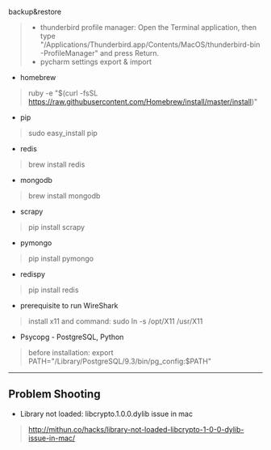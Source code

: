 backup&restore

> * thunderbird profile manager: Open the Terminal application, then type "/Applications/Thunderbird.app/Contents/MacOS/thunderbird-bin -ProfileManager" and press Return.
> * pycharm settings export & import

* homebrew

> ruby -e "$(curl -fsSL https://raw.githubusercontent.com/Homebrew/install/master/install)"

* pip

> sudo easy_install pip

* redis

> brew install redis

* mongodb

> brew install mongodb

* scrapy

> pip install scrapy

* pymongo

> pip install pymongo

* redispy

> pip install redis

* prerequisite to run WireShark

> install x11 and command: sudo ln -s /opt/X11 /usr/X11

* Psycopg - PostgreSQL, Python

> before installation: export PATH="/Library/PostgreSQL/9.3/bin/pg_config:$PATH"

----
## Problem Shooting ##
* Library not loaded: libcrypto.1.0.0.dylib issue in mac

> http://mithun.co/hacks/library-not-loaded-libcrypto-1-0-0-dylib-issue-in-mac/
